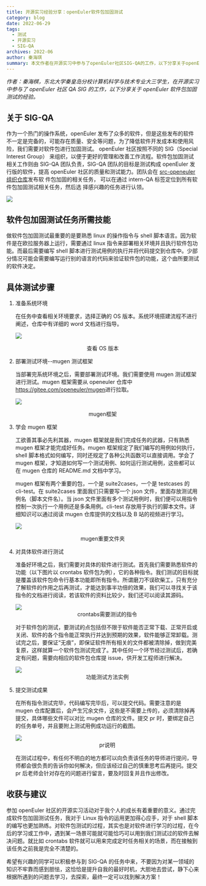 ```yaml
---
title: 开源实习经验分享：openEuler软件包加固测试
category: blog
date: 2022-06-29
tags:
  - 测试
  - 开源实习
  - SIG-QA
archives: 2022-06
author: 秦海琪
summary: 本文作者在开源实习中参与了openEuler社区SIG-QA的工作，以下分享关于openEuler软件包加固测试的经验。。
---
```


_作者：秦海棋，东北大学秦皇岛分校计算机科学与技术专业大三学生，在开源实习中参与了 openEuler 社区 QA SIG 的工作，以下分享关于 openEuler 软件包加固测试的经验。_

## 关于 SIG-QA

作为一个热门的操作系统，openEuler 发布了众多的软件，但是这些发布的软件不一定是完备的，可能存在质量、安全等问题，为了降低软件开发成本和使用风险，我们需要对软件包进行加固测试。
openEuler 社区按照不同的 SIG（Special Interest Group） 来组织，以便于更好的管理和改善工作流程。软件包加固测试相关工作则由 SIG-QA 团队负责，SIG-QA 团队的目标是测试构成 openEuler 发行版的软件，提高 openEuler 社区的质量和测试能力。团队会在 [src-openeuler 组织仓库](https://gitee.com/src-openeuler)发布软 件包加固的相关任务， 可以在通过 intern-QA 标签定位到所有软件包加固测试相关任务，然后选 择感兴趣的任务进行认领。

<img src="./001.jpg">

## 软件包加固测试任务所需技能

做软件包加固测试最重要的是要熟悉 linux 的操作指令与 shell 脚本语言。因为软件是在欧拉服务器上运行，需要通过 linux 指令来部署相关环境并且执行软件包功能。而最后需要编写 shell 脚本进行测试用例的执行并将代码提交到仓库中。少部分情况可能会需要编写运行别的语言的代码来验证软件包的功能，这个由所要测试的软件决定。

## 具体测试步骤

1. 准备系统环境

   在任务中查看相关环境要求，选择正确的 OS 版本。系统环境搭建流程不进行阐述，仓库中有详细的 word 文档进行指导。

   <img src="./002.jpg">

<div align='center'>

查看 OS 版本

</div>

2. 部署测试环境--mugen 测试框架

   当部署完系统环境之后，需要部署测试环境。我们需要使用 mugen 测试框架进行测试。mugen 框架需要从 openeuler 仓库中<https://gitee.com/openeuler/mugen>进行拉取。

   <img src="./003.jpg">

<div align='center'>
mugen框架
</div>

3. 学会 mugen 框架

   工欲善其事必先利其器，mugen 框架就是我们完成任务的武器，只有熟悉 mugen 框架才能完成好任务。mugen 框架规定了我们编写的用例如何执行，shell 脚本格式如何编写，同时还规定了各种公共函数可以直接调用。学会了 mugen 框架，才知道如何写一个测试用例、如何运行测试用例，这些都可以在 mugen 仓库的 README.md 文档中学习。

   mugen 框架有两个重要的包，一个是 suite2cases，一个是 testcases 的 cli-test。在 suite2cases 里面我们只需要写一个 json 文件，里面存放测试用例名（脚本文件名）。当 json 文件里面有多个测试用例时，我们便可以用指令控制一次执行一个用例还是多条用例。cli-test 存放用于执行的脚本文件。详细知识可以通过阅读 mugen 仓库提供的文档以及 B 站的视频进行学习。

   <img src="./004.jpg">

<div align='center'>
mugen重要文件夹
</div>

4. 对具体软件进行测试

   准备好环境之后，我们需要对具体的软件进行测试。首先我们需要熟悉软件的功能（以下图片以 crontabs 软件包为例），它的各种指令。我们测试的目标就是覆盖该软件包命令行基本功能即所有指令。所谓磨刀不误砍柴工，只有充分了解软件的作用之后再测试，才能达到事半功倍的效果，我们可以寻找关于该指令的文档进行阅读，若该软件的资料比较少，我们还可以阅读其源码。

    <img src="./005.jpg">

    <div align='center'>
    crontabs需要测试的指令
    </div>

   对于软件包的测试，要测试的点包括但不限于软件能否正常下载、正常开启或关闭、软件的各个指令能正常执行并达到预期的效果，软件能够正常卸载。测试完之后，要保证“无痕”，即保证软件所有相关的文件都被清除掉，做到完美复原，这样就算一个软件包测试完成了。其中任何一个环节经过测试后，若确定有问题，需要向相应的软件包仓库提 issue，供开发工程师进行解决。

   <img src="./006.jpg">

    <div align='center'>
    功能测试方法实例
    </div>

5. 提交测试成果

   在所有指令测试完毕，代码编写完毕后，可以提交代码。需要注意的是 mugen 仓库配置后，会产生冗余文件，这些是不需要上传的，必须清除掉再提交，具体哪些文件可以对比 mugen 仓库的文件。提交 pr 时，要绑定自己的任务单号，并且要附上测试用例成功运行的截图。

   <img src="./007.jpg">

    <div align='center'>
    pr说明
    </div>

   在测试过程中，有任何不明白的地方都可以向负责该任务的导师进行提问，导师都会很负责的告诉你如何解决，但应该经过自己的慎重思考后再提问。提交 pr 后老师会针对存在的问题进行留言，要及时回复并且作出修改。

## 收获与建议

参加 openEuler 社区的开源实习活动对于我个人的成长有着重要的意义。通过完成软件包加固测试任务，我对于 Linux 指令的运用更加得心应手，对于 shell 脚本的编写也更加熟练。对软件包测试的过程，其实也是对软件进行学习的过程，在今后的学习或工作中，遇到某一场景可能就可能恰巧可以用到我们测试过的软件去解决问题。就比如 crontabs 软件就可以用来完成定时任务相关的场景，而在接触到该任务之前我是完全不清楚的。

希望有兴趣的同学可以积极参与到 SIG-QA 的任务中来，不要因为对某一领域的知识不牢靠而感到胆怯，这恰恰是提升自我的最好时机，大胆地去尝试，静下心来根据所遇到的问题去学习，去探索，最终一定可以找到解决方案！
